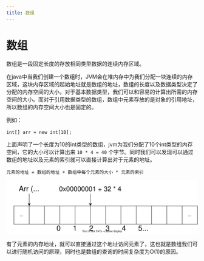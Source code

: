 ```yaml
---
title: 数组
---
```


# 数组

数组是一段固定长度的存放相同类型数据的连续内存区域。

在java中当我们创建一个数组时，JVM会在堆内存中为我们分配一块连续的内存区域，这块内存区域的起始地址就是数组的地址，数组的长度以及数据类型决定了分配的内存空间的大小，对于基本数据类型，我们可以和容易的计算出所需的内存空间的大小。而对于引用数据类型的数组，数组中元素存放的是对象的引用地址，所以数组的内存空间大小也是固定的。

例如：

```
int[] arr = new int[10];
```

上面声明了一个长度为10的int类型的数组，jvm为我们分配了10个int类型的内存空间，它的大小可以计算出来 `10 * 4 = 40` 个字节。同时我们可以发现可以通过数组的地址以及元素的索引就可以直接计算出对于元素的地址。

```
元素的地址 = 数组的地址 + 数组中每个元素的大小 * 元素的索引
```

![array](images/array/array.drawio.svg)

有了元素的内存地址，就可以直接通过这个地址访问元素了，这也就是数组我们可以进行随机访问的原理，同时也是数组的查询的时间复杂度为O(1)的原因。

